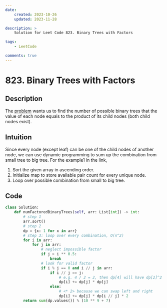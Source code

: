 ```yaml
---
date:
    created: 2023-10-26
    updated: 2023-11-28

description: >
	Solution for Leet Code 823. Binary Trees with Factors

tags:
    - LeetCode

comments: true
---
```


# 823. Binary Trees with Factors

## Description

The [problem](https://leetcode.com/problems/binary-trees-with-factors/description/?envType=daily-question&envId=2023-10-26]) wants us to find the number of possible binary trees that the value of each node equals to the product of its child nodes (both child nodes exist).

## Intuition

Since every node (except leaf) can be one of the child nodes of another node, we can use dynamic programming to sum up the combination from small tree to big tree. For the example1 in the link, 

1. Sort the given array in ascending order.
2. Initialize map to store available pair count for every unique node.
3. Loop over possible combination from small to big tree.

## Code

```python
class Solution:
    def numFactoredBinaryTrees(self, arr: List[int]) -> int:
        # step 1
        arr.sort()
        # step 2
        dp = {x: 1 for x in arr}
        # step 3: loop over every combination, O(n^2)
        for i in arr:
            for j in arr:
                # neglect impossible factor
                if j > i ** 0.5:
                    break
                # look for valid factor
                if i % j == 0 and i // j in arr:
                    if i // j == j:
                        # e.g. 4 / 2 = 2, then dp[4] will have dp[2]^2 more composition since the left and right child can be dp[2]
                        dp[i] += dp[j] * dp[j]
                    else:
                        # <* 2> because we can swap left and right
                        dp[i] += dp[j] * dp[i // j] * 2
        return sum(dp.values()) % (10 ** 9 + 7)

```